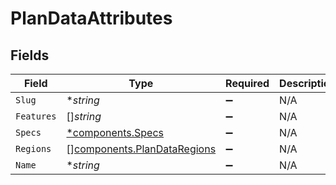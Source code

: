 # PlanDataAttributes


## Fields

| Field                                                                      | Type                                                                       | Required                                                                   | Description                                                                |
| -------------------------------------------------------------------------- | -------------------------------------------------------------------------- | -------------------------------------------------------------------------- | -------------------------------------------------------------------------- |
| `Slug`                                                                     | **string*                                                                  | :heavy_minus_sign:                                                         | N/A                                                                        |
| `Features`                                                                 | []*string*                                                                 | :heavy_minus_sign:                                                         | N/A                                                                        |
| `Specs`                                                                    | [*components.Specs](../../models/components/specs.md)                      | :heavy_minus_sign:                                                         | N/A                                                                        |
| `Regions`                                                                  | [][components.PlanDataRegions](../../models/components/plandataregions.md) | :heavy_minus_sign:                                                         | N/A                                                                        |
| `Name`                                                                     | **string*                                                                  | :heavy_minus_sign:                                                         | N/A                                                                        |